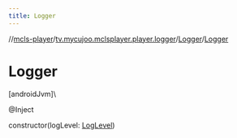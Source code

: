 ```yaml
---
title: Logger
---
```

//[mcls-player](../../../index.html)/[tv.mycujoo.mclsplayer.player.logger](../index.html)/[Logger](index.html)/[Logger](-logger.html)



# Logger



[androidJvm]\




@Inject



constructor(logLevel: [LogLevel](../../tv.mycujoo.mclsplayer.player.entity/-log-level/index.html))




